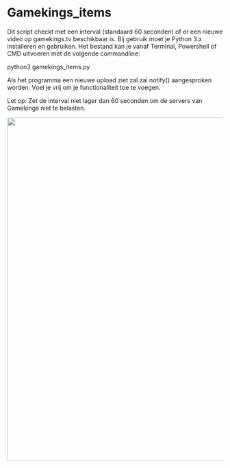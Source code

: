 # Gamekings_items

Dit script checkt met een interval (standaard 60 seconden) of er een nieuwe video op gamekings.tv beschikbaar is. 
Bij gebruik moet je Python 3.x installeren en gebruiken. Het bestand kan je vanaf Terminal, Powershell of CMD uitvoeren met de volgende commandline:

python3 gamekings_items.py

Als het programma een nieuwe upload ziet zal zal notify() aangesproken worden. 
Voel je vrij om je functionaliteit toe te voegen.

Let op: Zet de interval niet lager dan 60 seconden om de servers van Gamekings niet te belasten.

<img src="https://i.imgur.com/U6JOU4z.png" width="800">
